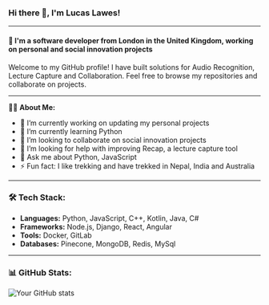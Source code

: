 ### Hi there 👋, I'm Lucas Lawes!
---
#### 🌱 I'm a software developer from London in the United Kingdom, working on personal and social innovation projects

Welcome to my GitHub profile! I have built solutions for Audio Recognition, Lecture Capture and Collaboration. Feel free to browse my repositories and collaborate on projects.

---

👨‍💻 **About Me:**

- 🔭 I’m currently working on updating my personal projects
- 🌱 I’m currently learning Python
- 👯 I’m looking to collaborate on social innovation projects
- 🤔 I’m looking for help with improving Recap, a lecture capture tool
- 💬 Ask me about Python, JavaScript
- ⚡ Fun fact: I like trekking and have trekked in Nepal, India and Australia

---

### 🛠 Tech Stack:

- **Languages:** Python, JavaScript, C++, Kotlin, Java, C#
- **Frameworks:** Node.js, Django, React, Angular
- **Tools:** Docker, GitLab
- **Databases:** Pinecone, MongoDB, Redis, MySql

---

### 📊 GitHub Stats:

![Your GitHub stats](https://github-readme-stats.vercel.app/api?username=lucaslawes&show_icons=true&theme=vue)
